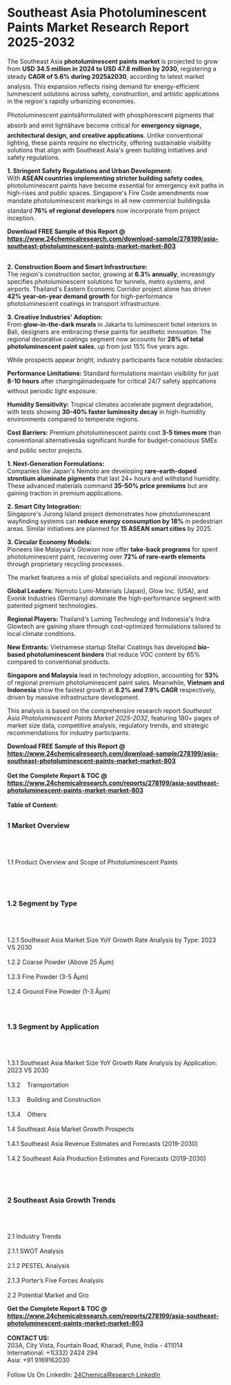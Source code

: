 <h1>Southeast Asia Photoluminescent Paints Market Research Report 2025-2032</h1><p>The Southeast Asia <strong>photoluminescent paints market</strong> is projected to grow from <strong>USD 34.5 million in 2024 to USD 47.8 million by 2030</strong>, registering a steady <strong>CAGR of 5.6% during 2025â2030</strong>, according to latest market analysis. This expansion reflects rising demand for energy-efficient luminescent solutions across safety, construction, and artistic applications in the region's rapidly urbanizing economies.</p><p>Photoluminescent paintsâformulated with phosphorescent pigments that absorb and emit lightâhave become critical for <strong>emergency signage, architectural design, and creative applications</strong>. Unlike conventional lighting, these paints require no electricity, offering sustainable visibility solutions that align with Southeast Asia's green building initiatives and safety regulations.</p><p><strong>1. Stringent Safety Regulations and Urban Development:</strong><br>
With <strong>ASEAN countries implementing stricter building safety codes</strong>, photoluminescent paints have become essential for emergency exit paths in high-rises and public spaces. Singapore's Fire Code amendments now mandate photoluminescent markings in all new commercial buildingsâa standard <strong>76% of regional developers</strong> now incorporate from project inception.</p><div><b>Download FREE Sample of this Report @ 
            <a href="https://www.24chemicalresearch.com/download-sample/278199/asia-southeast-photoluminescent-paints-market-market-803">
            https://www.24chemicalresearch.com/download-sample/278199/asia-southeast-photoluminescent-paints-market-market-803</a></b></div><br><p><strong>2. Construction Boom and Smart Infrastructure:</strong><br>
The region's construction sector, growing at <strong>6.3% annually</strong>, increasingly specifies photoluminescent solutions for tunnels, metro systems, and airports. Thailand's Eastern Economic Corridor project alone has driven <strong>42% year-on-year demand growth</strong> for high-performance photoluminescent coatings in transport infrastructure.</p><p><strong>3. Creative Industries' Adoption:</strong><br>
From <strong>glow-in-the-dark murals</strong> in Jakarta to luminescent hotel interiors in Bali, designers are embracing these paints for aesthetic innovation. The regional decorative coatings segment now accounts for <strong>28% of total photoluminescent paint sales</strong>, up from just 15% five years ago.</p><p>While prospects appear bright, industry participants face notable obstacles:</p><p><strong>Performance Limitations:</strong> Standard formulations maintain visibility for just <strong>8-10 hours</strong> after chargingâinadequate for critical 24/7 safety applications without periodic light exposure.</p><p><strong>Humidity Sensitivity:</strong> Tropical climates accelerate pigment degradation, with tests showing <strong>30-40% faster luminosity decay</strong> in high-humidity environments compared to temperate regions.</p><p><strong>Cost Barriers:</strong> Premium photoluminescent paints cost <strong>3-5 times more</strong> than conventional alternativesâa significant hurdle for budget-conscious SMEs and public sector projects.</p><p><strong>1. Next-Generation Formulations:</strong><br>
Companies like Japan's Nemoto are developing <strong>rare-earth-doped strontium aluminate pigments</strong> that last 24+ hours and withstand humidity. These advanced materials command <strong>35-50% price premiums</strong> but are gaining traction in premium applications.</p><p><strong>2. Smart City Integration:</strong><br>
Singapore's Jurong Island project demonstrates how photoluminescent wayfinding systems can <strong>reduce energy consumption by 18%</strong> in pedestrian areas. Similar initiatives are planned for <strong>15 ASEAN smart cities</strong> by 2025.</p><p><strong>3. Circular Economy Models:</strong><br>
Pioneers like Malaysia's Glowion now offer <strong>take-back programs</strong> for spent photoluminescent paint, recovering over <strong>72% of rare-earth elements</strong> through proprietary recycling processes.</p><p>The market features a mix of global specialists and regional innovators:</p><p><strong>Global Leaders:</strong> Nemoto Lumi-Materials (Japan), Glow Inc. (USA), and Evonik Industries (Germany) dominate the high-performance segment with patented pigment technologies.</p><p><strong>Regional Players:</strong> Thailand's Luming Technology and Indonesia's Indra Glowtech are gaining share through cost-optimized formulations tailored to local climate conditions.</p><p><strong>New Entrants:</strong> Vietnamese startup Stellar Coatings has developed <strong>bio-based photoluminescent binders</strong> that reduce VOC content by 65% compared to conventional products.</p><p><strong>Singapore and Malaysia</strong> lead in technology adoption, accounting for <strong>53%</strong> of regional premium photoluminescent paint sales. Meanwhile, <strong>Vietnam and Indonesia</strong> show the fastest growth at <strong>8.2% and 7.9% CAGR</strong> respectively, driven by massive infrastructure development.</p><p>This analysis is based on the comprehensive research report <em>Southeast Asia Photoluminescent Paints Market 2025-2032</em>, featuring 180+ pages of market size data, competitive analysis, regulatory trends, and strategic recommendations for industry participants.</p><div><b>Download FREE Sample of this Report @ 
            <a href="https://www.24chemicalresearch.com/download-sample/278199/asia-southeast-photoluminescent-paints-market-market-803">
            https://www.24chemicalresearch.com/download-sample/278199/asia-southeast-photoluminescent-paints-market-market-803</a></b></div><br><div><b>Get the Complete Report & TOC @ 
            <a href="https://www.24chemicalresearch.com/reports/278199/asia-southeast-photoluminescent-paints-market-market-803">
            https://www.24chemicalresearch.com/reports/278199/asia-southeast-photoluminescent-paints-market-market-803</a></b></div><br>
            <b>Table of Content:</b><p><h2><span style="font-size:16px"><strong>1 Market Overview&nbsp;&nbsp; &nbsp;</strong></span></h2><br />
<br />
<p>1.1 Product Overview and Scope of Photoluminescent Paints&nbsp;</p><br />
<br />
<h2><strong><span style="font-size:16px">1.2 Segment by Type&nbsp;&nbsp; &nbsp;</span></strong></h2><br />
<br />
<p>1.2.1 Southeast Asia Market Size YoY Growth Rate Analysis by Type: 2023 VS 2030&nbsp;&nbsp; &nbsp;<br /><br />
1.2.2 Coarse Powder (Above 25 &Acirc;&micro;m)&nbsp;&nbsp; &nbsp;<br /><br />
1.2.3 Fine Powder (3-5 &Acirc;&micro;m)<br /><br />
1.2.4 Ground Fine Powder (1-3 &Acirc;&micro;m)<br /><br />
<br />
<h2><span style="font-size:16px"><strong>1.3 Segment by Application&nbsp;&nbsp;</strong></span></h2><br />
<br />
<p>1.3.1 Southeast Asia Market Size YoY Growth Rate Analysis by Application: 2023 VS 2030&nbsp;&nbsp; &nbsp;<br /><br />
1.3.2&nbsp;&nbsp; &nbsp;Transportation<br /><br />
1.3.3&nbsp;&nbsp; &nbsp;Building and Construction<br /><br />
1.3.4&nbsp;&nbsp; &nbsp;Others<br /><br />
1.4 Southeast Asia Market Growth Prospects&nbsp;&nbsp; &nbsp;<br /><br />
1.4.1 Southeast Asia Revenue Estimates and Forecasts (2019-2030)&nbsp;&nbsp; &nbsp;<br /><br />
1.4.2 Southeast Asia Production Estimates and Forecasts (2019-2030)&nbsp;&nbsp;</p><br />
<br />
<h2><span style="font-size:16px"><strong>2 Southeast Asia Growth Trends&nbsp;&nbsp; &nbsp;</strong></span></h2><br />
<br />
<p>2.1 Industry Trends&nbsp;&nbsp; &nbsp;<br /><br />
2.1.1 SWOT Analysis&nbsp;&nbsp; &nbsp;<br /><br />
2.1.2 PESTEL Analysis&nbsp;&nbsp; &nbsp;<br /><br />
2.1.3 Porter&rsquo;s Five Forces Analysis&nbsp;&nbsp; &nbsp;<br /><br />
2.2 Potential Market and Gro</p><div><b>Get the Complete Report & TOC @ 
            <a href="https://www.24chemicalresearch.com/reports/278199/asia-southeast-photoluminescent-paints-market-market-803">
            https://www.24chemicalresearch.com/reports/278199/asia-southeast-photoluminescent-paints-market-market-803</a></b></div><br><b>CONTACT US:</b><br>
            203A, City Vista, Fountain Road, Kharadi, Pune, India - 411014<br>
            International: +1(332) 2424 294<br>
            Asia: +91 9169162030 <br><br>
            Follow Us On LinkedIn: <a href="https://www.linkedin.com/company/24chemicalresearch/">24ChemicalResearch LinkedIn</a>